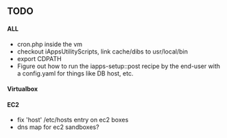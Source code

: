 ## TODO
#### ALL
- cron.php inside the vm
- checkout iAppsUtilityScripts, link cache/dibs to usr/local/bin
- export CDPATH
- Figure out how to run the iapps-setup::post recipe by the end-user with a config.yaml for things like DB host, etc.

#### Virtualbox

#### EC2
- fix 'host' /etc/hosts entry on ec2 boxes
- dns map for ec2 sandboxes?
